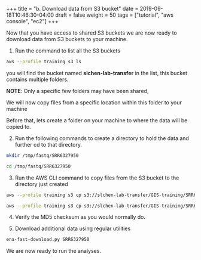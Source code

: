 +++
title = "b. Download data from S3 bucket"
date = 2019-09-18T10:46:30-04:00
draft = false
weight = 50
tags = ["tutorial", "aws console", "ec2"]
+++

Now that you have access to shared S3 buckets we are now ready to download data from S3 buckets to your machine.

1.	Run the command to list all the S3 buckets

```bash
aws --profile training s3 ls
```
you will find the bucket named **slchen-lab-transfer** in the list, this bucket contains multiple folders. 

**NOTE**: Only a specific few folders may have been shared,

We will now copy files from a specific location within this folder to your machine

Before that, lets create a folder on your machine to where the data will be copied to.

2.	Run the following commands to create a directory to hold the data and further cd to that directory.

```bash
mkdir /tmp/fastq/SRR6327950
```

```bash
cd /tmp/fastq/SRR6327950
```

3.	Run the AWS CLI command to copy files from the S3 bucket to the directory just created

```bash
aws --profile training s3 cp s3://slchen-lab-transfer/GIS-training/SRR6327950/SRR6327950_1.fastq.gz .
```

```bash
aws --profile training s3 cp s3://slchen-lab-transfer/GIS-training/SRR6327950/SRR6327950_2.fastq.gz .
```

4.	Verify the MD5 checksum as you would normally do.

5.	Download additional data using regular utilities

```bash
ena-fast-download.py SRR6327950
```	

We are now ready to run the analyses.

